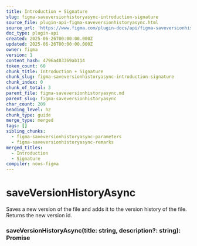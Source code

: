 ```yaml
---
title: Introduction + Signature
slug: figma-saveversionhistoryasync-introduction-signature
source_file: plugin-api-figma-saveversionhistoryasync.html
source_url: 'https://www.figma.com/plugin-docs/api/figma-saveversionhistoryasync/'
doc_type: plugin-api
created: 2025-06-26T00:00:00.000Z
updated: 2025-06-26T00:00:00.000Z
owner: figma
version: 1
content_hash: 4796a403369ab114
token_count: 60
chunk_title: Introduction + Signature
chunk_slug: figma-saveversionhistoryasync-introduction-signature
chunk_index: 0
chunk_of_total: 3
parent_file: figma-saveversionhistoryasync.md
parent_slug: figma-saveversionhistoryasync
char_count: 209
heading_level: h2
chunk_type: guide
merge_type: merged
tags: []
sibling_chunks:
  - figma-saveversionhistoryasync-parameters
  - figma-saveversionhistoryasync-remarks
merged_titles:
  - Introduction
  - Signature
compiler: noos-figma
---
```


# saveVersionHistoryAsync

Saves a new version of the file and adds it to the version history of the file. Returns the new version id.

### saveVersionHistoryAsync(title: string, description?: string): Promise
